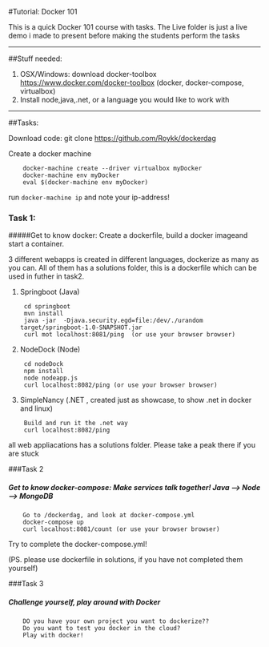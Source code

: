 #Tutorial: Docker 101

This is a quick Docker 101 course with tasks.
The Live folder is just a live demo i made to present before making the students perform the tasks

********************************************
##Stuff needed:
1. OSX/Windows: download docker-toolbox  https://www.docker.com/docker-toolbox (docker, docker-compose, virtualbox)
2. Install node,java,.net, or a language you would like to work with
********************************************

##Tasks:

Download code: 
		git clone https://github.com/Roykk/dockerdag

Create a docker machine

		docker-machine create --driver virtualbox myDocker
		docker-machine env myDocker
		eval $(docker-machine env myDocker)

run ```docker-machine ip``` and note your ip-address!

### Task 1:
#####Get to know docker: Create a dockerfile, build a docker imageand start a container.

3 different webapps is created in different languages, dockerize as many as you can.
All of them has a solutions folder, this is a dockerfile which can be used in futher in task2. 

1. Springboot   (Java)

		cd springboot
		mvn install
		java -jar  -Djava.security.egd=file:/dev/./urandom target/springboot-1.0-SNAPSHOT.jar
		curl mot localhost:8081/ping  (or use your browser browser)


2. NodeDock     (Node)

		cd nodeDock
		npm install
		node nodeapp.js
		curl localhost:8082/ping (or use your browser browser)

3. SimpleNancy  (.NET , created just as showcase, to show .net in docker and linux)

		Build and run it the .net way
		curl localhost:8082/ping


all web appliacations has a solutions folder. Please take a peak there if you are stuck


###Task 2
##### Get to know docker-compose: Make services talk together! Java --> Node --> MongoDB

		Go to /dockerdag, and look at docker-compose.yml
		docker-compose up
		curl localhost:8081/count (or use your browser browser)

Try to complete the docker-compose.yml!

(PS. please use  dockerfile in solutions, if you have not completed them yourself)


###Task 3
##### Challenge yourself, play around with Docker

		DO you have your own project you want to dockerize??
		Do you want to test you docker in the cloud?
		Play with docker!

